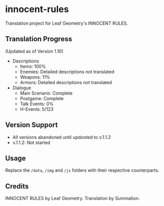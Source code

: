 # innocent-rules
Translation project for Leaf Geometry's INNOCENT RULES.

## Translation Progress
(Updated as of Version 1.10)
- Descriptions
    - Items: 100%
    - Enemies: Detailed descriptions not translated
    - Weapons: 11%
    - Armors: Detailed descriptions not translated
- Dialogue
    - Main Scenario: Complete
    - Postgame: Complete
    - Talk Events: 0%
    - H-Events: 5/123

## Version Support
- All versions abandoned until updooted to v.1.1.2
- v.1.1.2: Not started

## Usage
Replace the `/data`, `/img` and `/js` folders with their respective counterparts.

## Credits
INNOCENT RULES by Leaf Geometry.
Translation by Summation.
